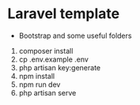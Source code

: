# Laravel template

- Bootstrap and some useful folders

1. composer install
2. cp .env.example .env
3. php artisan key:generate
4. npm install
5. npm run dev
6. php artisan serve
